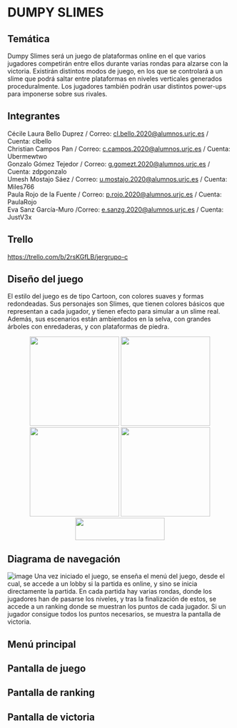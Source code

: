 # DUMPY SLIMES

## Temática
Dumpy Slimes será un juego de plataformas online en el que varios jugadores competirán entre ellos durante varias rondas para alzarse con la victoria. 
Existirán distintos modos de juego, en los que se controlará a un slime que podrá saltar entre plataformas en niveles verticales generados proceduralmente. 
Los jugadores también podrán usar distintos power-ups para imponerse sobre sus rivales.

## Integrantes
Cécile Laura Bello Duprez / Correo: cl.bello.2020@alumnos.urjc.es / Cuenta: clbello <br />
Christian Campos Pan / Correo: c.campos.2020@alumnos.urjc.es / Cuenta: Ubermewtwo <br />
Gonzalo Gómez Tejedor / Correo: g.gomezt.2020@alumnos.urjc.es / Cuenta: zdpgonzalo <br />
Umesh Mostajo Sáez / Correo: u.mostajo.2020@alumnos.urjc.es / Cuenta: Miles766 <br />
Paula Rojo de la Fuente / Correo: p.rojo.2020@alumnos.urjc.es / Cuenta: PaulaRojo <br />
Eva Sanz García-Muro /Correo: e.sanzg.2020@alumnos.urjc.es / Cuenta: JustV3x <br />

## Trello
https://trello.com/b/2rsKGfLB/jergrupo-c <br/>

## Diseño del juego
El estilo del juego es de tipo Cartoon, con colores suaves y formas redondeadas. Sus personajes son Slimes, que tienen colores básicos que representan a cada jugador, y tienen efecto para simular a un slime real. Además, sus escenarios están ambientados en la selva, con grandes árboles con enredaderas, y con plataformas de piedra.<br/>
<p align="center">
  <img src="https://user-images.githubusercontent.com/116154873/204617325-be863d9c-cb9c-4313-8539-e71591f036a0.jpeg" width="200" height="200" />
  <img src="https://user-images.githubusercontent.com/116154873/204617971-4435d107-9d64-41c4-8111-58c963c61766.jpeg" width="200" height="200" />
  <img src="https://user-images.githubusercontent.com/116154873/204617981-d3a9867a-8a18-41c4-ac3f-54185736edcd.jpeg" width="200" height="200" />
  <img src="https://user-images.githubusercontent.com/116154873/204617990-7acc9c5a-7d91-47f6-a223-c2a185484c86.jpeg" width="200" height="200" /> <br/>
  <img src="https://user-images.githubusercontent.com/116154873/204618525-ad1882e4-b17a-40ba-b204-cb83d7ea132d.png" width="200" height="50" />
</p>



## Diagrama de navegación
![image](https://user-images.githubusercontent.com/116154873/204613804-16e69892-c959-406b-96c1-53e5e560c880.png)
Una vez iniciado el juego, se enseña el menú del juego, desde el cual, se accede a un lobby si la partida es online, y sino se inicia directamente la partida. En cada partida hay varias rondas, donde los jugadores han de pasarse los niveles, y tras la finalización de estos, se accede a un ranking donde se muestran los puntos de cada jugador. Si un jugador consigue todos los puntos necesarios, se muestra la pantalla de victoria.<br/>

## Menú principal

## Pantalla de juego

## Pantalla de ranking

## Pantalla de victoria
